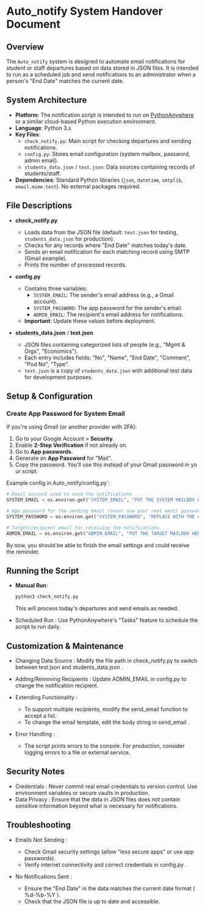 # Auto_notify System Handover Document

## Overview

The `Auto_notify` system is designed to automate email notifications for student or staff departures based on data stored in JSON files. It is intended to run as a scheduled job and send notifications to an administrator when a person's "End Date" matches the current date.

## System Architecture

- **Platform**: The notification script is intended to run on [PythonAnywhere](https://www.pythonanywhere.com/) or a similar cloud-based Python execution environment.
- **Language**: Python 3.x
- **Key Files**:
  - `check_notify.py`: Main script for checking departures and sending notifications.
  - `config.py`: Stores email configuration (system mailbox, password, admin email).
  - `students_data.json` / `test.json`: Data sources containing records of students/staff.
- **Dependencies**: Standard Python libraries (`json`, `datetime`, `smtplib`, `email.mime.text`). No external packages required.

## File Descriptions

- **check_notify.py**
  - Loads data from the JSON file (default: `test.json` for testing, `students_data.json` for production).
  - Checks for any records where "End Date" matches today's date.
  - Sends an email notification for each matching record using SMTP (Gmail example).
  - Prints the number of processed records.

- **config.py**
  - Contains three variables:
    - `SYSTEM_EMAIL`: The sender's email address (e.g., a Gmail account).
    - `SYSTEM_PASSWORD`: The app password for the sender's email.
    - `ADMIN_EMAIL`: The recipient's email address for notifications.
  - **Important**: Update these values before deployment.

- **students_data.json** / **test.json**
  - JSON files containing categorized lists of people (e.g., "Mgmt & Orgs", "Economics").
  - Each entry includes fields: "No", "Name", "End Date", "Comment", "Pod No", "Type".
  - `test.json` is a copy of `students_data.json` with additional test data for development purposes.

## Setup & Configuration

### Create App Password for System Email

If you're using Gmail (or another provider with 2FA):

1. Go to your Google Account > **Security**.
2. Enable **2-Step Verification** if not already on.
3. Go to **App passwords**.
4. Generate an **App Password** for "Mail".
5. Copy the password. You’ll use this instead of your Gmail password in your script.

Example config in Auto_notify/config.py`:

```python
# Email account used to send the notifications
SYSTEM_EMAIL = os.environ.get("SYSTEM_EMAIL", "PUT THE SYSTEM MAILBOX HERE")

# App password for the sending email (never use your real email password)
SYSTEM_PASSWORD = os.environ.get("SYSTEM_PASSWORD", "REPLACE WITH THE APP PASSWORD")

# Target/recipient email for receiving the notifications
ADMIN_EMAIL = os.environ.get("ADMIN_EMAIL", "PUT THE TARGET MAILBOX HERE")
```

By now, you should be able to finish the email settings and could receive the reminder.


## Running the Script

- **Manual Run**:  
  ```bash
  python3 check_notify.py
  ```
  This will process today's departures and send emails as needed.

- Scheduled Run : Use PythonAnywhere's "Tasks" feature to schedule the script to run daily.

## Customization & Maintenance
- Changing Data Source : Modify the file path in check_notify.py to switch between test.json and students_data.json .
- Adding/Removing Recipients : Update ADMIN_EMAIL in config.py to change the notification recipient.
- Extending Functionality :
  
  - To support multiple recipients, modify the send_email function to accept a list.
  - To change the email template, edit the body string in send_email .
- Error Handling :
  
  - The script prints errors to the console. For production, consider logging errors to a file or external service.
## Security Notes
- Credentials : Never commit real email credentials to version control. Use environment variables or secure vaults in production.
- Data Privacy : Ensure that the data in JSON files does not contain sensitive information beyond what is necessary for notifications.
## Troubleshooting
- Emails Not Sending :
  
  - Check Gmail security settings (allow "less secure apps" or use app passwords).
  - Verify internet connectivity and correct credentials in config.py .
- No Notifications Sent :
  
  - Ensure the "End Date" in the data matches the current date format ( %d-%b-%Y ).
  - Check that the JSON file is up to date and accessible.
